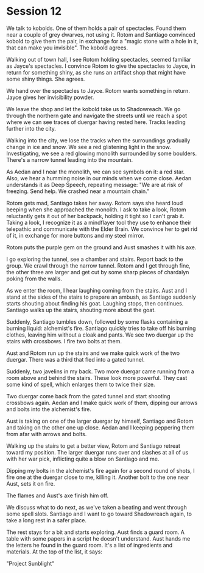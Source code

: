 # Session 12
We talk to kobolds. One of them holds a pair of spectacles. Found them near a couple of grey dwarves, not using it. Rotom and Santiago convinced kobold to give them the pair, in exchange for a "magic stone with a hole in it, that can make you invisible". The kobold agrees.

Walking out of town hall, I see Rotom holding spectacles, seemed familiar as Jayce's spectacles. I convince Rotom to give the spectacles to Jayce, in return for something shiny, as she runs an artifact shop that might have some shiny things. She agrees.

We hand over the spectacles to Jayce. Rotom wants something in return. Jayce gives her invisibility powder.

We leave the shop and let the kobold take us to Shadowreach. We go through the northern gate and navigate the streets until we reach a spot where we can see traces of duergar having rested here. Tracks leading further into the city.

Walking into the city, we lose the tracks when the surroundings gradually change in ice and snow. We see a red glistening light in the snow. Investigating, we see a red glowing monolith surrounded by some boulders. There's a narrow tunnel leading into the mountain.

As Aedan and I near the monolith, we can see symbols on it: a red star. Also, we hear a humming noise in our minds when we come close. Aedan understands it as Deep Speech, repeating message:
"We are at risk of freezing. Send help. We crashed near a mountain chain."

Rotom gets mad, Santiago takes her away. Rotom says she heard loud beeping when she approached the monolith. I ask to take a look, Rotom reluctantly gets it out of her backpack, holding it tight so I can't grab it. Taking a look, I recognize it as a mindflayer tool they use to enhance their telepathic and communicate with the Elder Brain. We convince her to get rid of it, in exchange for more buttons and my steel mirror.

Rotom puts the purple gem on the ground and Aust smashes it with his axe.

I go exploring the tunnel, see a chamber and stairs. Report back to the group. We crawl through the narrow tunnel. Rotom and I get through fine, the other three are larger and get cut by some sharp pieces of chardalyn poking from the walls.

As we enter the room, I hear laughing coming from the stairs. Aust and I stand at the sides of the stairs to prepare an ambush, as Santiago suddenly starts shouting about finding his goat. Laughing stops, then continues. Santiago walks up the stairs, shouting more about the goat.

Suddenly, Santiago tumbles down, followed by some flasks containing a burning liquid: alchemist's fire. Santiago quickly tries to take off his burning clothes, leaving him without a cloak and pants. We see two duergar up the stairs with crossbows. I fire two bolts at them.

Aust and Rotom run up the stairs and we make quick work of the two duergar. There was a third that fled into a gated tunnel.

Suddenly, two javelins in my back. Two more duergar came running from a room above and behind the stairs. These look more powerful. They cast some kind of spell, which enlarges them to twice their size.

Two duergar come back from the gated tunnel and start shooting crossbows again. Aedan and I make quick work of them, dipping our arrows and bolts into the alchemist's fire.

Aust is taking on one of the larger duergar by himself, Santiago and Rotom and taking on the other one up close. Aedan and I keeping peppering them from afar with arrows and bolts.

Walking up the stairs to get a better view, Rotom and Santiago retreat toward my position. The larger duergar runs over and slashes at all of us with her war pick, inflicting quite a blow on Santiago and me.

Dipping my bolts in the alchemist's fire again for a second round of shots, I fire one at the duergar close to me, killing it. Another bolt to the one near Aust, sets it on fire.

The flames and Aust's axe finish him off.

We discuss what to do next, as we've taken a beating and went through some spell slots. Santiago and I want to go toward Shadowreach again, to take a long rest in a safer place.

The rest stays for a bit and starts exploring. Aust finds a guard room. A table with some papers in a script he doesn't understand. Aust hands me the letters he found in the guard room. It's a list of ingredients and materials. At the top of the list, it says:

"Project Sunblight"
